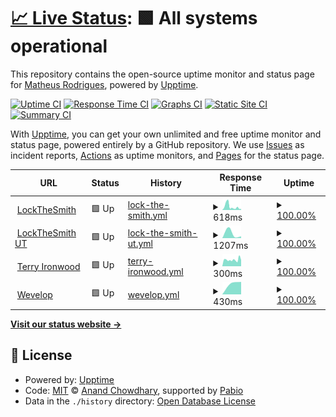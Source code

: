 # [📈 Live Status](https://matheusot.github.io/upptime-monitor): <!--live status--> **🟩 All systems operational**

This repository contains the open-source uptime monitor and status page for [Matheus Rodrigues](https://matheusot.github.io/upptime-monitor), powered by [Upptime](https://github.com/upptime/upptime).

[![Uptime CI](https://github.com/matheusot/upptime-monitor/workflows/Uptime%20CI/badge.svg)](https://github.com/matheusot/upptime-monitor/actions?query=workflow%3A%22Uptime+CI%22)
[![Response Time CI](https://github.com/matheusot/upptime-monitor/workflows/Response%20Time%20CI/badge.svg)](https://github.com/matheusot/upptime-monitor/actions?query=workflow%3A%22Response+Time+CI%22)
[![Graphs CI](https://github.com/matheusot/upptime-monitor/workflows/Graphs%20CI/badge.svg)](https://github.com/matheusot/upptime-monitor/actions?query=workflow%3A%22Graphs+CI%22)
[![Static Site CI](https://github.com/matheusot/upptime-monitor/workflows/Static%20Site%20CI/badge.svg)](https://github.com/matheusot/upptime-monitor/actions?query=workflow%3A%22Static+Site+CI%22)
[![Summary CI](https://github.com/matheusot/upptime-monitor/workflows/Summary%20CI/badge.svg)](https://github.com/matheusot/upptime-monitor/actions?query=workflow%3A%22Summary+CI%22)

With [Upptime](https://upptime.js.org), you can get your own unlimited and free uptime monitor and status page, powered entirely by a GitHub repository. We use [Issues](https://github.com/matheusot/upptime-monitor/issues) as incident reports, [Actions](https://github.com/matheusot/upptime-monitor/actions) as uptime monitors, and [Pages](https://matheusot.github.io/upptime-monitor) for the status page.

<!--start: status pages-->
<!-- This summary is generated by Upptime (https://github.com/upptime/upptime) -->
<!-- Do not edit this manually, your changes will be overwritten -->
<!-- prettier-ignore -->
| URL | Status | History | Response Time | Uptime |
| --- | ------ | ------- | ------------- | ------ |
| <img alt="" src="https://icons.duckduckgo.com/ip3/lockthesmith.com.ico" height="13"> [LockTheSmith](https://lockthesmith.com) | 🟩 Up | [lock-the-smith.yml](https://github.com/matheusot/upptime-monitor/commits/HEAD/history/lock-the-smith.yml) | <details><summary><img alt="Response time graph" src="./graphs/lock-the-smith/response-time-week.png" height="20"> 618ms</summary><br><a href="https://matheusot.github.io/upptime-monitor/history/lock-the-smith"><img alt="Response time 566" src="https://img.shields.io/endpoint?url=https%3A%2F%2Fraw.githubusercontent.com%2Fmatheusot%2Fupptime-monitor%2FHEAD%2Fapi%2Flock-the-smith%2Fresponse-time.json"></a><br><a href="https://matheusot.github.io/upptime-monitor/history/lock-the-smith"><img alt="24-hour response time 333" src="https://img.shields.io/endpoint?url=https%3A%2F%2Fraw.githubusercontent.com%2Fmatheusot%2Fupptime-monitor%2FHEAD%2Fapi%2Flock-the-smith%2Fresponse-time-day.json"></a><br><a href="https://matheusot.github.io/upptime-monitor/history/lock-the-smith"><img alt="7-day response time 618" src="https://img.shields.io/endpoint?url=https%3A%2F%2Fraw.githubusercontent.com%2Fmatheusot%2Fupptime-monitor%2FHEAD%2Fapi%2Flock-the-smith%2Fresponse-time-week.json"></a><br><a href="https://matheusot.github.io/upptime-monitor/history/lock-the-smith"><img alt="30-day response time 447" src="https://img.shields.io/endpoint?url=https%3A%2F%2Fraw.githubusercontent.com%2Fmatheusot%2Fupptime-monitor%2FHEAD%2Fapi%2Flock-the-smith%2Fresponse-time-month.json"></a><br><a href="https://matheusot.github.io/upptime-monitor/history/lock-the-smith"><img alt="1-year response time 566" src="https://img.shields.io/endpoint?url=https%3A%2F%2Fraw.githubusercontent.com%2Fmatheusot%2Fupptime-monitor%2FHEAD%2Fapi%2Flock-the-smith%2Fresponse-time-year.json"></a></details> | <details><summary><a href="https://matheusot.github.io/upptime-monitor/history/lock-the-smith">100.00%</a></summary><a href="https://matheusot.github.io/upptime-monitor/history/lock-the-smith"><img alt="All-time uptime 100.00%" src="https://img.shields.io/endpoint?url=https%3A%2F%2Fraw.githubusercontent.com%2Fmatheusot%2Fupptime-monitor%2FHEAD%2Fapi%2Flock-the-smith%2Fuptime.json"></a><br><a href="https://matheusot.github.io/upptime-monitor/history/lock-the-smith"><img alt="24-hour uptime 100.00%" src="https://img.shields.io/endpoint?url=https%3A%2F%2Fraw.githubusercontent.com%2Fmatheusot%2Fupptime-monitor%2FHEAD%2Fapi%2Flock-the-smith%2Fuptime-day.json"></a><br><a href="https://matheusot.github.io/upptime-monitor/history/lock-the-smith"><img alt="7-day uptime 100.00%" src="https://img.shields.io/endpoint?url=https%3A%2F%2Fraw.githubusercontent.com%2Fmatheusot%2Fupptime-monitor%2FHEAD%2Fapi%2Flock-the-smith%2Fuptime-week.json"></a><br><a href="https://matheusot.github.io/upptime-monitor/history/lock-the-smith"><img alt="30-day uptime 100.00%" src="https://img.shields.io/endpoint?url=https%3A%2F%2Fraw.githubusercontent.com%2Fmatheusot%2Fupptime-monitor%2FHEAD%2Fapi%2Flock-the-smith%2Fuptime-month.json"></a><br><a href="https://matheusot.github.io/upptime-monitor/history/lock-the-smith"><img alt="1-year uptime 100.00%" src="https://img.shields.io/endpoint?url=https%3A%2F%2Fraw.githubusercontent.com%2Fmatheusot%2Fupptime-monitor%2FHEAD%2Fapi%2Flock-the-smith%2Fuptime-year.json"></a></details>
| <img alt="" src="https://icons.duckduckgo.com/ip3/lockthesmithut.com.ico" height="13"> [LockTheSmith UT](https://lockthesmithut.com) | 🟩 Up | [lock-the-smith-ut.yml](https://github.com/matheusot/upptime-monitor/commits/HEAD/history/lock-the-smith-ut.yml) | <details><summary><img alt="Response time graph" src="./graphs/lock-the-smith-ut/response-time-week.png" height="20"> 1207ms</summary><br><a href="https://matheusot.github.io/upptime-monitor/history/lock-the-smith-ut"><img alt="Response time 1207" src="https://img.shields.io/endpoint?url=https%3A%2F%2Fraw.githubusercontent.com%2Fmatheusot%2Fupptime-monitor%2FHEAD%2Fapi%2Flock-the-smith-ut%2Fresponse-time.json"></a><br><a href="https://matheusot.github.io/upptime-monitor/history/lock-the-smith-ut"><img alt="24-hour response time 1207" src="https://img.shields.io/endpoint?url=https%3A%2F%2Fraw.githubusercontent.com%2Fmatheusot%2Fupptime-monitor%2FHEAD%2Fapi%2Flock-the-smith-ut%2Fresponse-time-day.json"></a><br><a href="https://matheusot.github.io/upptime-monitor/history/lock-the-smith-ut"><img alt="7-day response time 1207" src="https://img.shields.io/endpoint?url=https%3A%2F%2Fraw.githubusercontent.com%2Fmatheusot%2Fupptime-monitor%2FHEAD%2Fapi%2Flock-the-smith-ut%2Fresponse-time-week.json"></a><br><a href="https://matheusot.github.io/upptime-monitor/history/lock-the-smith-ut"><img alt="30-day response time 1207" src="https://img.shields.io/endpoint?url=https%3A%2F%2Fraw.githubusercontent.com%2Fmatheusot%2Fupptime-monitor%2FHEAD%2Fapi%2Flock-the-smith-ut%2Fresponse-time-month.json"></a><br><a href="https://matheusot.github.io/upptime-monitor/history/lock-the-smith-ut"><img alt="1-year response time 1207" src="https://img.shields.io/endpoint?url=https%3A%2F%2Fraw.githubusercontent.com%2Fmatheusot%2Fupptime-monitor%2FHEAD%2Fapi%2Flock-the-smith-ut%2Fresponse-time-year.json"></a></details> | <details><summary><a href="https://matheusot.github.io/upptime-monitor/history/lock-the-smith-ut">100.00%</a></summary><a href="https://matheusot.github.io/upptime-monitor/history/lock-the-smith-ut"><img alt="All-time uptime 100.00%" src="https://img.shields.io/endpoint?url=https%3A%2F%2Fraw.githubusercontent.com%2Fmatheusot%2Fupptime-monitor%2FHEAD%2Fapi%2Flock-the-smith-ut%2Fuptime.json"></a><br><a href="https://matheusot.github.io/upptime-monitor/history/lock-the-smith-ut"><img alt="24-hour uptime 100.00%" src="https://img.shields.io/endpoint?url=https%3A%2F%2Fraw.githubusercontent.com%2Fmatheusot%2Fupptime-monitor%2FHEAD%2Fapi%2Flock-the-smith-ut%2Fuptime-day.json"></a><br><a href="https://matheusot.github.io/upptime-monitor/history/lock-the-smith-ut"><img alt="7-day uptime 100.00%" src="https://img.shields.io/endpoint?url=https%3A%2F%2Fraw.githubusercontent.com%2Fmatheusot%2Fupptime-monitor%2FHEAD%2Fapi%2Flock-the-smith-ut%2Fuptime-week.json"></a><br><a href="https://matheusot.github.io/upptime-monitor/history/lock-the-smith-ut"><img alt="30-day uptime 100.00%" src="https://img.shields.io/endpoint?url=https%3A%2F%2Fraw.githubusercontent.com%2Fmatheusot%2Fupptime-monitor%2FHEAD%2Fapi%2Flock-the-smith-ut%2Fuptime-month.json"></a><br><a href="https://matheusot.github.io/upptime-monitor/history/lock-the-smith-ut"><img alt="1-year uptime 100.00%" src="https://img.shields.io/endpoint?url=https%3A%2F%2Fraw.githubusercontent.com%2Fmatheusot%2Fupptime-monitor%2FHEAD%2Fapi%2Flock-the-smith-ut%2Fuptime-year.json"></a></details>
| <img alt="" src="https://icons.duckduckgo.com/ip3/terryironwood.com.ico" height="13"> [Terry Ironwood](https://terryironwood.com) | 🟩 Up | [terry-ironwood.yml](https://github.com/matheusot/upptime-monitor/commits/HEAD/history/terry-ironwood.yml) | <details><summary><img alt="Response time graph" src="./graphs/terry-ironwood/response-time-week.png" height="20"> 300ms</summary><br><a href="https://matheusot.github.io/upptime-monitor/history/terry-ironwood"><img alt="Response time 373" src="https://img.shields.io/endpoint?url=https%3A%2F%2Fraw.githubusercontent.com%2Fmatheusot%2Fupptime-monitor%2FHEAD%2Fapi%2Fterry-ironwood%2Fresponse-time.json"></a><br><a href="https://matheusot.github.io/upptime-monitor/history/terry-ironwood"><img alt="24-hour response time 329" src="https://img.shields.io/endpoint?url=https%3A%2F%2Fraw.githubusercontent.com%2Fmatheusot%2Fupptime-monitor%2FHEAD%2Fapi%2Fterry-ironwood%2Fresponse-time-day.json"></a><br><a href="https://matheusot.github.io/upptime-monitor/history/terry-ironwood"><img alt="7-day response time 300" src="https://img.shields.io/endpoint?url=https%3A%2F%2Fraw.githubusercontent.com%2Fmatheusot%2Fupptime-monitor%2FHEAD%2Fapi%2Fterry-ironwood%2Fresponse-time-week.json"></a><br><a href="https://matheusot.github.io/upptime-monitor/history/terry-ironwood"><img alt="30-day response time 267" src="https://img.shields.io/endpoint?url=https%3A%2F%2Fraw.githubusercontent.com%2Fmatheusot%2Fupptime-monitor%2FHEAD%2Fapi%2Fterry-ironwood%2Fresponse-time-month.json"></a><br><a href="https://matheusot.github.io/upptime-monitor/history/terry-ironwood"><img alt="1-year response time 373" src="https://img.shields.io/endpoint?url=https%3A%2F%2Fraw.githubusercontent.com%2Fmatheusot%2Fupptime-monitor%2FHEAD%2Fapi%2Fterry-ironwood%2Fresponse-time-year.json"></a></details> | <details><summary><a href="https://matheusot.github.io/upptime-monitor/history/terry-ironwood">100.00%</a></summary><a href="https://matheusot.github.io/upptime-monitor/history/terry-ironwood"><img alt="All-time uptime 99.97%" src="https://img.shields.io/endpoint?url=https%3A%2F%2Fraw.githubusercontent.com%2Fmatheusot%2Fupptime-monitor%2FHEAD%2Fapi%2Fterry-ironwood%2Fuptime.json"></a><br><a href="https://matheusot.github.io/upptime-monitor/history/terry-ironwood"><img alt="24-hour uptime 100.00%" src="https://img.shields.io/endpoint?url=https%3A%2F%2Fraw.githubusercontent.com%2Fmatheusot%2Fupptime-monitor%2FHEAD%2Fapi%2Fterry-ironwood%2Fuptime-day.json"></a><br><a href="https://matheusot.github.io/upptime-monitor/history/terry-ironwood"><img alt="7-day uptime 100.00%" src="https://img.shields.io/endpoint?url=https%3A%2F%2Fraw.githubusercontent.com%2Fmatheusot%2Fupptime-monitor%2FHEAD%2Fapi%2Fterry-ironwood%2Fuptime-week.json"></a><br><a href="https://matheusot.github.io/upptime-monitor/history/terry-ironwood"><img alt="30-day uptime 99.96%" src="https://img.shields.io/endpoint?url=https%3A%2F%2Fraw.githubusercontent.com%2Fmatheusot%2Fupptime-monitor%2FHEAD%2Fapi%2Fterry-ironwood%2Fuptime-month.json"></a><br><a href="https://matheusot.github.io/upptime-monitor/history/terry-ironwood"><img alt="1-year uptime 99.97%" src="https://img.shields.io/endpoint?url=https%3A%2F%2Fraw.githubusercontent.com%2Fmatheusot%2Fupptime-monitor%2FHEAD%2Fapi%2Fterry-ironwood%2Fuptime-year.json"></a></details>
| <img alt="" src="https://icons.duckduckgo.com/ip3/wevelop.com.br.ico" height="13"> [Wevelop](https://wevelop.com.br) | 🟩 Up | [wevelop.yml](https://github.com/matheusot/upptime-monitor/commits/HEAD/history/wevelop.yml) | <details><summary><img alt="Response time graph" src="./graphs/wevelop/response-time-week.png" height="20"> 430ms</summary><br><a href="https://matheusot.github.io/upptime-monitor/history/wevelop"><img alt="Response time 430" src="https://img.shields.io/endpoint?url=https%3A%2F%2Fraw.githubusercontent.com%2Fmatheusot%2Fupptime-monitor%2FHEAD%2Fapi%2Fwevelop%2Fresponse-time.json"></a><br><a href="https://matheusot.github.io/upptime-monitor/history/wevelop"><img alt="24-hour response time 430" src="https://img.shields.io/endpoint?url=https%3A%2F%2Fraw.githubusercontent.com%2Fmatheusot%2Fupptime-monitor%2FHEAD%2Fapi%2Fwevelop%2Fresponse-time-day.json"></a><br><a href="https://matheusot.github.io/upptime-monitor/history/wevelop"><img alt="7-day response time 430" src="https://img.shields.io/endpoint?url=https%3A%2F%2Fraw.githubusercontent.com%2Fmatheusot%2Fupptime-monitor%2FHEAD%2Fapi%2Fwevelop%2Fresponse-time-week.json"></a><br><a href="https://matheusot.github.io/upptime-monitor/history/wevelop"><img alt="30-day response time 430" src="https://img.shields.io/endpoint?url=https%3A%2F%2Fraw.githubusercontent.com%2Fmatheusot%2Fupptime-monitor%2FHEAD%2Fapi%2Fwevelop%2Fresponse-time-month.json"></a><br><a href="https://matheusot.github.io/upptime-monitor/history/wevelop"><img alt="1-year response time 430" src="https://img.shields.io/endpoint?url=https%3A%2F%2Fraw.githubusercontent.com%2Fmatheusot%2Fupptime-monitor%2FHEAD%2Fapi%2Fwevelop%2Fresponse-time-year.json"></a></details> | <details><summary><a href="https://matheusot.github.io/upptime-monitor/history/wevelop">100.00%</a></summary><a href="https://matheusot.github.io/upptime-monitor/history/wevelop"><img alt="All-time uptime 100.00%" src="https://img.shields.io/endpoint?url=https%3A%2F%2Fraw.githubusercontent.com%2Fmatheusot%2Fupptime-monitor%2FHEAD%2Fapi%2Fwevelop%2Fuptime.json"></a><br><a href="https://matheusot.github.io/upptime-monitor/history/wevelop"><img alt="24-hour uptime 100.00%" src="https://img.shields.io/endpoint?url=https%3A%2F%2Fraw.githubusercontent.com%2Fmatheusot%2Fupptime-monitor%2FHEAD%2Fapi%2Fwevelop%2Fuptime-day.json"></a><br><a href="https://matheusot.github.io/upptime-monitor/history/wevelop"><img alt="7-day uptime 100.00%" src="https://img.shields.io/endpoint?url=https%3A%2F%2Fraw.githubusercontent.com%2Fmatheusot%2Fupptime-monitor%2FHEAD%2Fapi%2Fwevelop%2Fuptime-week.json"></a><br><a href="https://matheusot.github.io/upptime-monitor/history/wevelop"><img alt="30-day uptime 100.00%" src="https://img.shields.io/endpoint?url=https%3A%2F%2Fraw.githubusercontent.com%2Fmatheusot%2Fupptime-monitor%2FHEAD%2Fapi%2Fwevelop%2Fuptime-month.json"></a><br><a href="https://matheusot.github.io/upptime-monitor/history/wevelop"><img alt="1-year uptime 100.00%" src="https://img.shields.io/endpoint?url=https%3A%2F%2Fraw.githubusercontent.com%2Fmatheusot%2Fupptime-monitor%2FHEAD%2Fapi%2Fwevelop%2Fuptime-year.json"></a></details>

<!--end: status pages-->

[**Visit our status website →**](https://matheusot.github.io/upptime-monitor)

## 📄 License

- Powered by: [Upptime](https://github.com/upptime/upptime)
- Code: [MIT](./LICENSE) © [Anand Chowdhary](https://anandchowdhary.com), supported by [Pabio](https://pabio.com)
- Data in the `./history` directory: [Open Database License](https://opendatacommons.org/licenses/odbl/1-0/)
